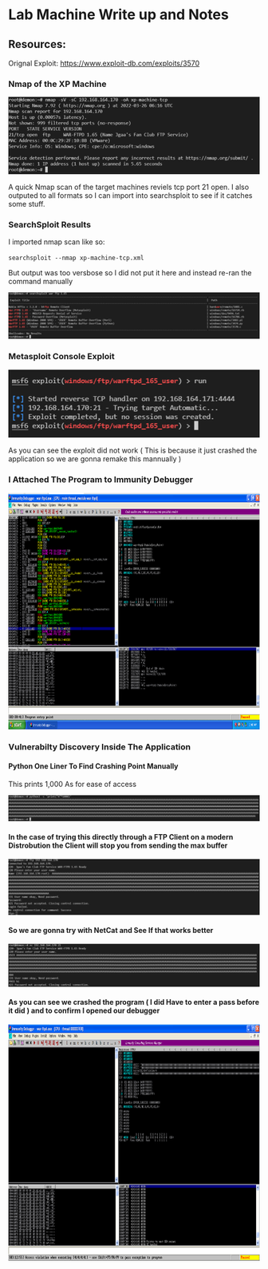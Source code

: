 # Lab Machine Write up and Notes 

## Resources: 

Orignal Exploit: https://www.exploit-db.com/exploits/3570


### Nmap of the XP Machine

<img src="/images/nmap-xp-machine-tcp.png" >

A quick Nmap scan of the target machines reviels tcp port 21 open. I also outputed to all formats 
so I can import into searchsploit to see if it catches some stuff. 

###  SearchSploit Results

I imported nmap scan like so: 

``
searchsploit --nmap xp-machine-tcp.xml 
``

But output was too versbose so I did not put it here and instead re-ran the command manually 

<img src="/images/searchsploit-1.png" >


###  Metasploit Console Exploit

<img src="/images/msfconsole.png" >

As you can see the exploit did not work ( This is because it just crashed the application so we are gonna remake this mannually )


### I Attached The Program to Immunity Debugger 

<img src="/images/immunity-ftp.png" width=812px height=474px>


### Vulnerabilty Discovery Inside The Application 

#### Python One Liner To Find Crashing Point Manually

This prints 1,000 As for ease of access 

<img src="/images/python-oneliner.png">

#### In the case of trying this directly through a FTP Client on a modern Distrobution the Client will stop you from sending the max buffer 

<img src="/images/failed-exploit.png">

#### So we are gonna try with NetCat and See If that works better 

<img src="/images/crash-succeeded.png">

#### As you can see we crashed the program ( I did Have to enter a pass before it did ) and to confirm I opened our debugger 

<img src="/images/immunity-crash.png" width=812px height=474px>
